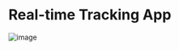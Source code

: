 # Real-time Tracking App

![image](https://github.com/user-attachments/assets/790c6038-686f-4ad0-8d8c-1bf2aaadf6ba)
